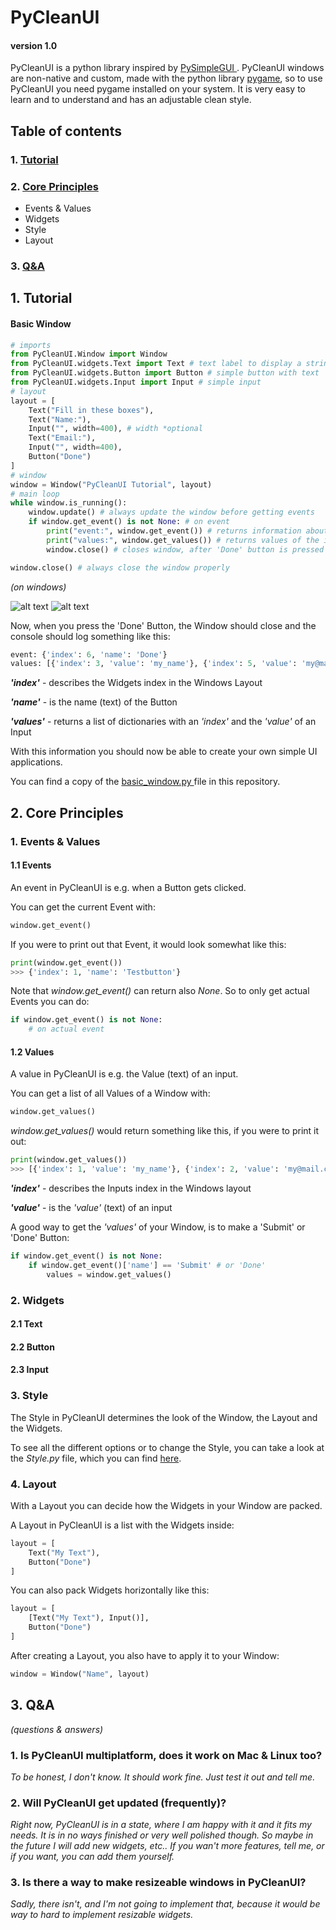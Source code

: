 # PyCleanUI
#### version 1.0

PyCleanUI is a python library inspired by [ PySimpleGUI ](https://github.com/PySimpleGUI/PySimpleGUI). PyCleanUI windows are non-native and custom, made with the python library [ pygame](https://pygame.org), so to use PyCleanUI you need pygame installed on your system. It is very easy to learn and to understand and has an adjustable clean style.

## Table of contents
### 1. [ Tutorial ](#tutorial)
### 2. [ Core Principles ](#core)
 - Events & Values
 - Widgets
 - Style
 - Layout
### 3. [ Q&A ](#qna)

<a name="tutorial"></a>
## 1. Tutorial
#### Basic Window
``` python
# imports
from PyCleanUI.Window import Window
from PyCleanUI.widgets.Text import Text # text label to display a string of text
from PyCleanUI.widgets.Button import Button # simple button with text
from PyCleanUI.widgets.Input import Input # simple input
# layout
layout = [
    Text("Fill in these boxes"),
    Text("Name:"),
    Input("", width=400), # width *optional
    Text("Email:"),
    Input("", width=400),
    Button("Done")
]
# window
window = Window("PyCleanUI Tutorial", layout)
# main loop
while window.is_running():
    window.update() # always update the window before getting events
    if window.get_event() is not None: # on event
        print("event:", window.get_event()) # returns information about the event
        print("values:", window.get_values()) # returns values of the inputs
        window.close() # closes window, after 'Done' button is pressed

window.close() # always close the window properly
```
*(on windows)*

![alt text](https://i.pinimg.com/originals/3e/f3/04/3ef304635f521b582b6def9ae05b3e3a.png)
![alt text](https://i.pinimg.com/originals/73/03/6a/73036a5e793bca42bc894c9c4a7d749b.png)

Now, when you press the 'Done' Button, the Window should close and the console should log something like this:
``` python
event: {'index': 6, 'name': 'Done'}
values: [{'index': 3, 'value': 'my_name'}, {'index': 5, 'value': 'my@mail.com'}]
```

***'index'*** - describes the Widgets index in the Windows Layout

***'name'*** - is the name (text) of the Button

***'values'*** - returns a list of dictionaries with an *'index'* and the *'value'* of an Input

With this information you should now be able to create your own simple UI applications.

You can find a copy of the [ basic_window.py ](basic_window.py) file in this repository.

<a name="core"></a>
## 2. Core Principles
### 1. Events & Values
#### 1.1 Events
An event in PyCleanUI is e.g. when a Button gets clicked.

You can get the current Event with:
``` python
window.get_event()
```

If you were to print out that Event, it would look somewhat like this:
```python
print(window.get_event())
>>> {'index': 1, 'name': 'Testbutton'}
```

Note that *window.get_event()* can return also *None*. So to only get actual Events you can do:
``` python
if window.get_event() is not None:
    # on actual event
```

#### 1.2 Values
A value in PyCleanUI is e.g. the Value (text) of an input.

You can get a list of all Values of a Window with:
``` python
window.get_values()
```

*window.get_values()* would return something like this, if you were to print it out:
```python
print(window.get_values())
>>> [{'index': 1, 'value': 'my_name'}, {'index': 2, 'value': 'my@mail.com'}]
```

***'index'*** - describes the Inputs index in the Windows layout

***'value'*** - is the *'value'* (text) of an input

A good way to get the *'values'* of your Window, is to make a 'Submit' or 'Done' Button:
```python
if window.get_event() is not None:
    if window.get_event()['name'] == 'Submit' # or 'Done'
        values = window.get_values()
```

### 2. Widgets
#### 2.1 Text
#### 2.2 Button
#### 2.3 Input
### 3. Style
The Style in PyCleanUI determines the look of the Window, the Layout and the Widgets.

To see all the different options or to change the Style, you can take a look at the *Style.py* file, which you can find [here](PyCleanUI/Style.py).
### 4. Layout
With a Layout you can decide how the Widgets in your Window are packed.

A Layout in PyCleanUI is a list with the Widgets inside:
```python
layout = [
    Text("My Text"),
    Button("Done")
]
```

You can also pack Widgets horizontally like this:
```python
layout = [
    [Text("My Text"), Input()],
    Button("Done")
]
```

After creating a Layout, you also have to apply it to your Window:
```python
window = Window("Name", layout)
```

<a name="qna"></a>
## 3. Q&A
*(questions & answers)*

### 1. Is PyCleanUI multiplatform, does it work on Mac & Linux too?

*To be honest, I don't know. It should work fine. Just test it out and tell me.*


### 2. Will PyCleanUI get updated (frequently)?

*Right now, PyCleanUI is in a state, where I am happy with it and it fits my needs. It is in no ways finished or very well polished though. So maybe in the future I will add new widgets, etc.. If you wan't more features, tell me, or if you want, you can add them yourself.*

### 3. Is there a way to make resizeable windows in PyCleanUI?

*Sadly, there isn't, and I'm not going to implement that, because it would be way to hard to implement resizable widgets.*

